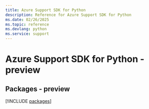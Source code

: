 ```yaml
---
title: Azure Support SDK for Python
description: Reference for Azure Support SDK for Python
ms.date: 02/26/2025
ms.topic: reference
ms.devlang: python
ms.service: support
---
```

# Azure Support SDK for Python - preview
## Packages - preview
[!INCLUDE [packages](support-index.md)]